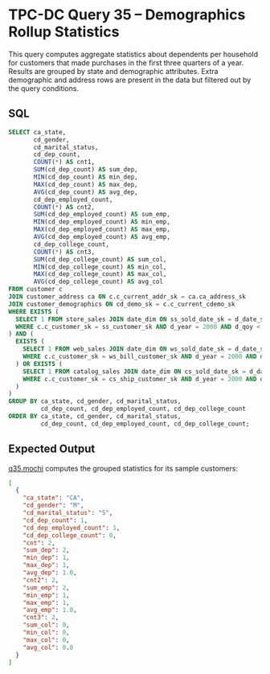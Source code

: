 # TPC-DC Query 35 – Demographics Rollup Statistics

This query computes aggregate statistics about dependents per household for customers that made purchases in the first three quarters of a year. Results are grouped by state and demographic attributes. Extra demographic and address rows are present in the data but filtered out by the query conditions.

## SQL
```sql
SELECT ca_state,
       cd_gender,
       cd_marital_status,
       cd_dep_count,
       COUNT(*) AS cnt1,
       SUM(cd_dep_count) AS sum_dep,
       MIN(cd_dep_count) AS min_dep,
       MAX(cd_dep_count) AS max_dep,
       AVG(cd_dep_count) AS avg_dep,
       cd_dep_employed_count,
       COUNT(*) AS cnt2,
       SUM(cd_dep_employed_count) AS sum_emp,
       MIN(cd_dep_employed_count) AS min_emp,
       MAX(cd_dep_employed_count) AS max_emp,
       AVG(cd_dep_employed_count) AS avg_emp,
       cd_dep_college_count,
       COUNT(*) AS cnt3,
       SUM(cd_dep_college_count) AS sum_col,
       MIN(cd_dep_college_count) AS min_col,
       MAX(cd_dep_college_count) AS max_col,
       AVG(cd_dep_college_count) AS avg_col
FROM customer c
JOIN customer_address ca ON c.c_current_addr_sk = ca.ca_address_sk
JOIN customer_demographics ON cd_demo_sk = c.c_current_cdemo_sk
WHERE EXISTS (
  SELECT 1 FROM store_sales JOIN date_dim ON ss_sold_date_sk = d_date_sk
  WHERE c.c_customer_sk = ss_customer_sk AND d_year = 2000 AND d_qoy < 4
) AND (
  EXISTS (
    SELECT 1 FROM web_sales JOIN date_dim ON ws_sold_date_sk = d_date_sk
    WHERE c.c_customer_sk = ws_bill_customer_sk AND d_year = 2000 AND d_qoy < 4
  ) OR EXISTS (
    SELECT 1 FROM catalog_sales JOIN date_dim ON cs_sold_date_sk = d_date_sk
    WHERE c.c_customer_sk = cs_ship_customer_sk AND d_year = 2000 AND d_qoy < 4
  )
)
GROUP BY ca_state, cd_gender, cd_marital_status,
         cd_dep_count, cd_dep_employed_count, cd_dep_college_count
ORDER BY ca_state, cd_gender, cd_marital_status,
         cd_dep_count, cd_dep_employed_count, cd_dep_college_count;
```

## Expected Output
[q35.mochi](./q35.mochi) computes the grouped statistics for its sample customers:
```json
[
  {
    "ca_state": "CA",
    "cd_gender": "M",
    "cd_marital_status": "S",
    "cd_dep_count": 1,
    "cd_dep_employed_count": 1,
    "cd_dep_college_count": 0,
    "cnt": 2,
    "sum_dep": 2,
    "min_dep": 1,
    "max_dep": 1,
    "avg_dep": 1.0,
    "cnt2": 2,
    "sum_emp": 2,
    "min_emp": 1,
    "max_emp": 1,
    "avg_emp": 1.0,
    "cnt3": 2,
    "sum_col": 0,
    "min_col": 0,
    "max_col": 0,
    "avg_col": 0.0
  }
]
```
